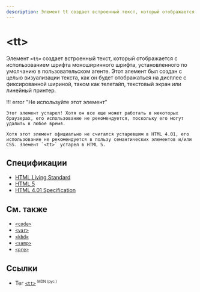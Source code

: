 ```yaml
---
description: Элемент tt создает встроенный текст, который отображается с использованием шрифта моноширинного шрифта, установленного по умолчанию в пользовательском агенте
---
```


# &lt;tt&gt;

Элемент **`<tt>`** создает встроенный текст, который отображается с использованием шрифта моноширинного шрифта, установленного по умолчанию в пользовательском агенте. Этот элемент был создан с целью визуализации текста, как он будет отображаться на дисплее с фиксированной шириной, таком как телетайп, текстовый экран или линейный принтер.

!!! error "Не используйте этот элемент"

    Этот элемент устарел! Хотя он все еще может работать в некоторых браузерах, его использование не рекомендуется, поскольку его могут удалить в любое время.

    Хотя этот элемент официально не считался устаревшим в HTML 4.01, его использование не рекомендуется в пользу семантических элементов и/или CSS. Элемент `<tt>` устарел в HTML 5.

## Спецификации

- [HTML Living Standard](https://html.spec.whatwg.org/multipage/obsolete.html#tt)
- [HTML 5](https://www.w3.org/TR/html50/obsolete.html#elementdef-tt)
- [HTML 4.01 Specification](https://www.w3.org/TR/html401/present/graphics.html#h-15.2.1)

## См. также

- [`<code>`](code.md)
- [`<var>`](var.md)
- [`<kbd>`](kbd.md)
- [`<samp>`](samp.md)
- [`<pre>`](pre.md)

## Ссылки

- Тег [`<tt>`](https://developer.mozilla.org/ru/docs/Web/HTML/Element/tt) <sup><small>MDN (рус.)</small></sup>
